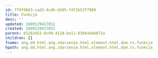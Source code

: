 ```yaml
---
id: f79f9663-cad3-4cdb-b505-fdf2b5377989
title: Funkcja
desc: ''
updated: 1609129417852
created: 1609129417852
parent: 01282d52-0c99-4110-be11-836b4dde071a
children: []
fname: ang.dd.html.ang.zdarzenie.html.element.html.dom.ts.funkcja
hpath: ang.dd.html.ang.zdarzenie.html.element.html.dom.ts.funkcja
---
```




